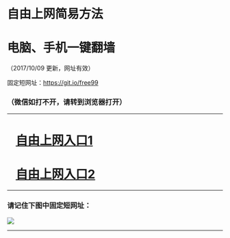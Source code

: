 ﻿# 自由上网简易方法

# 电脑、手机一键翻墙

（2017/10/09 更新，网址有效）

固定短网址：https://git.io/free99

### （微信如打不开，请转到浏览器打开）


***





# &nbsp;&nbsp; <a href="http://ft196169449.fwq-tz-1001.info/fwqtz01.html?t=100900126682 " target="_blank">自由上网入口1</a>
# &nbsp;&nbsp; <a href="http://ft204531099.fwq-tz-1002.info/fwqtz02.html?t=10090014377 " target="_blank">自由上网入口2</a>
***

### 请记住下图中固定短网址：

<img src="https://s3-us-west-2.amazonaws.com/fwq-1001/yjfq-20170905okok.png" /> 


***

